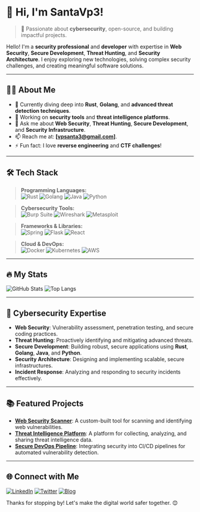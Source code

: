 # 👋 Hi, I'm SantaVp3!

> 🚀 Passionate about **cybersecurity**, open-source, and building impactful projects.

Hello! I'm a **security professional** and **developer** with expertise in **Web Security**, **Secure Development**, **Threat Hunting**, and **Security Architecture**. I enjoy exploring new technologies, solving complex security challenges, and creating meaningful software solutions.

---

## 🧑‍💻 About Me
- 🌱 Currently diving deep into **Rust**, **Golang**, and **advanced threat detection techniques**.
- 🔭 Working on **security tools** and **threat intelligence platforms**.
- 💬 Ask me about **Web Security**, **Threat Hunting**, **Secure Development**, and **Security Infrastructure**.
- 📫 Reach me at: **[vpsanta3@gmail.com]**.
- ⚡ Fun fact: I love **reverse engineering** and **CTF challenges**!

---

## 🛠️ Tech Stack
> **Programming Languages:**  
![Rust](https://img.shields.io/badge/Rust-000000?style=for-the-badge&logo=rust&logoColor=white)
![Golang](https://img.shields.io/badge/Go-00ADD8?style=for-the-badge&logo=go&logoColor=white)
![Java](https://img.shields.io/badge/Java-007396?style=for-the-badge&logo=java&logoColor=white)
![Python](https://img.shields.io/badge/Python-3776AB?style=for-the-badge&logo=python&logoColor=white)

> **Cybersecurity Tools:**  
![Burp Suite](https://img.shields.io/badge/Burp_Suite-FF5733?style=for-the-badge&logo=burp-suite&logoColor=white)
![Wireshark](https://img.shields.io/badge/Wireshark-1679A7?style=for-the-badge&logo=wireshark&logoColor=white)
![Metasploit](https://img.shields.io/badge/Metasploit-4B0082?style=for-the-badge&logo=metasploit&logoColor=white)

> **Frameworks & Libraries:**  
![Spring](https://img.shields.io/badge/Spring-6DB33F?style=for-the-badge&logo=spring&logoColor=white)
![Flask](https://img.shields.io/badge/Flask-000000?style=for-the-badge&logo=flask&logoColor=white)
![React](https://img.shields.io/badge/React-20232A?style=for-the-badge&logo=react&logoColor=61DAFB)

> **Cloud & DevOps:**  
![Docker](https://img.shields.io/badge/Docker-2496ED?style=for-the-badge&logo=docker&logoColor=white)
![Kubernetes](https://img.shields.io/badge/Kubernetes-326CE5?style=for-the-badge&logo=kubernetes&logoColor=white)
![AWS](https://img.shields.io/badge/AWS-232F3E?style=for-the-badge&logo=amazon-aws&logoColor=white)

---

## 🔥 My Stats
![GitHub Stats](https://github-readme-stats.vercel.app/api?username=SantaVp3&show_icons=true&theme=radical)
![Top Langs](https://github-readme-stats.vercel.app/api/top-langs/?username=SantaVp3&layout=compact&theme=radical)

---

## 🌟 Cybersecurity Expertise
- **Web Security**: Vulnerability assessment, penetration testing, and secure coding practices.
- **Threat Hunting**: Proactively identifying and mitigating advanced threats.
- **Secure Development**: Building robust, secure applications using **Rust**, **Golang**, **Java**, and **Python**.
- **Security Architecture**: Designing and implementing scalable, secure infrastructures.
- **Incident Response**: Analyzing and responding to security incidents effectively.

---

## 📚 Featured Projects
- **[Web Security Scanner](#)**: A custom-built tool for scanning and identifying web vulnerabilities.
- **[Threat Intelligence Platform](#)**: A platform for collecting, analyzing, and sharing threat intelligence data.
- **[Secure DevOps Pipeline](#)**: Integrating security into CI/CD pipelines for automated vulnerability detection.

---

## 🌐 Connect with Me
[![LinkedIn](https://img.shields.io/badge/LinkedIn-0A66C2?style=for-the-badge&logo=linkedin&logoColor=white)](https://www.linkedin.com/in/yourprofile)
[![Twitter](https://img.shields.io/badge/Twitter-1DA1F2?style=for-the-badge&logo=twitter&logoColor=white)](https://twitter.com/yourprofile)
[![Blog](https://img.shields.io/badge/Blog-FFA500?style=for-the-badge&logo=hashnode&logoColor=white)](https://yourblog.com)

Thanks for stopping by! Let's make the digital world safer together. 😊
